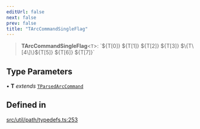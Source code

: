 ```yaml
---
editUrl: false
next: false
prev: false
title: "TArcCommandSingleFlag"
---
```


> **TArcCommandSingleFlag**\<`T`\>: \`$\{T\[0\]\} $\{T\[1\]\} $\{T\[2\]\} $\{T\[3\]\} $\{T\[4\]\}$\{T\[5\]\} $\{T\[6\]\} $\{T\[7\]\}\`

## Type Parameters

• **T** *extends* [`TParsedArcCommand`](/api/namespaces/util/type-aliases/tparsedarccommand/)

## Defined in

[src/util/path/typedefs.ts:253](https://github.com/fabricjs/fabric.js/blob/8748628df7e9de00ba77413bfc3ad9e9fe9d4f30/src/util/path/typedefs.ts#L253)
